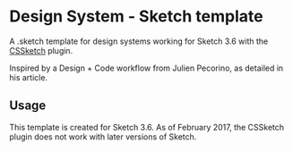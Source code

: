 # Design System - Sketch template

A .sketch template for design systems working for Sketch 3.6 with the [CSSketch](https://github.com/JohnCoates/CSSketch) plugin.

Inspired by a Design + Code workflow from Julien Pecorino, as detailed in his article.

## Usage

This template is created for Sketch 3.6. As of February 2017, the CSSketch plugin does not work with later versions of Sketch.
